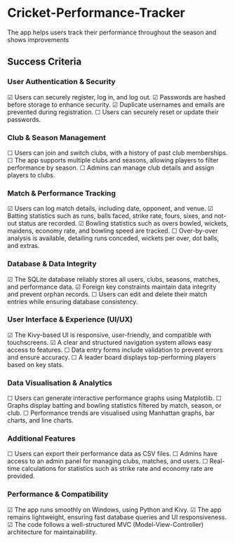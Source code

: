 # Cricket-Performance-Tracker
The app helps users track their performance throughout the season and shows improvements 

## Success Criteria 

### User Authentication & Security 
 
☑ Users can securely register, log in, and log out. 
☑ Passwords are hashed before storage to enhance security. 
☑ Duplicate usernames and emails are prevented during registration. 
☐ Users can securely reset or update their passwords. 

### Club & Season Management 
 
☐ Users can join and switch clubs, with a history of past club memberships. 
☐ The app supports multiple clubs and seasons, allowing players to filter performance by season. 
☐ Admins can manage club details and assign players to clubs. 

### Match & Performance Tracking 
 
☑ Users can log match details, including date, opponent, and venue. 
☑ Batting statistics such as runs, balls faced, strike rate, fours, sixes, and not-out status are recorded. 
☑ Bowling statistics such as overs bowled, wickets, maidens, economy rate, and bowling speed are tracked. 
☐ Over-by-over analysis is available, detailing runs conceded, wickets per over, dot balls, and extras. 

### Database & Data Integrity 
 
☑ The SQLite database reliably stores all users, clubs, seasons, matches, and performance data. 
☑ Foreign key constraints maintain data integrity and prevent orphan records. 
☐ Users can edit and delete their match entries while ensuring database consistency. 

### User Interface & Experience (UI/UX) 
 
☑ The Kivy-based UI is responsive, user-friendly, and compatible with touchscreens. 
☑ A clear and structured navigation system allows easy access to features. 
☐ Data entry forms include validation to prevent errors and ensure accuracy. 
☐ A leader board displays top-performing players based on key stats. 

### Data Visualisation & Analytics 
 
☐ Users can generate interactive performance graphs using Matplotlib. 
☐ Graphs display batting and bowling statistics filtered by match, season, or club. 
☐ Performance trends are visualised using Manhattan graphs, bar charts, and line charts. 

### Additional Features 
 
☐ Users can export their performance data as CSV files. 
☐ Admins have access to an admin panel for managing clubs, matches, and users. 
☐ Real-time calculations for statistics such as strike rate and economy rate are provided. 

### Performance & Compatibility 
 
☑ The app runs smoothly on Windows, using Python and Kivy. 
☑ The app remains lightweight, ensuring fast database queries and UI responsiveness. 
☑ The code follows a well-structured MVC (Model-View-Controller) architecture for maintainability.